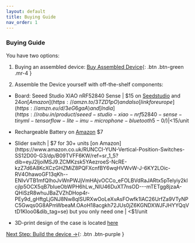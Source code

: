 ```yaml
---
layout: default
title: Buying Guide
nav_order: 1
---
```


### Buying Guide

You have two options:

1. Buying an assembled device:
[Buy Assembled Device](https://buy.stripe.com/6oE04101u6yx8Wk7ss){: .btn .btn-green .mr-4 }

2. Assemble the Device yourself with off-the-shelf components:

- Board: Seeed Studio XIAO nRF52840 Sense | $15 on [Seedstudio](https://www.seeedstudio.com/Seeed-XIAO-BLE-Sense-nRF52840-p-5253.html) and $24 on [Amazon](https://amzn.to/3TZD1pO) and also [link for europe ](https://amzn.eu/d/3eG6gaA) and [India](https://robu.in/product/seeed-studio-xiao-nrf52840-sense-tinyml-tensorflow-lite-imu-microphone-bluetooth5-0/) | <$15/unit

- Rechargeable Battery on [Amazon](https://amzn.to/3TXlE9f) $7
- Slider switch | $7 for 30+ units [on Amazon](https://www.amazon.co.uk/RUNCCI-YUN-Vertical-Position-Switches-SS12D00-G3/dp/B09TVFF6KW/ref=sr_1_5?dib=eyJ2IjoiMSJ9.ZCMKzsk5YAezroeS-NcRE-kzZ7d6A8KcXCzGHZMiZ8PQFXcnfBY6wqHVWvW-J-6KY2LOic-RV4OhawoGF13qKh--ENIvVTB1mfQIhoJvWnPWJjVmHAjvOCCo_eFOLBVdRaJARtx5pTelyiy2klcjlp5OCX5qB7bIueObWPH6hLw_NIU46DuXT7nsOD---mTETgg8jzaA-QHiSzR8whuJBaZVZhDHop4r-PEy9d_gHftgLjGNJ8Nw8qlSURXwOoLeXvAsFOwfk1lAC26UrfZa9VTyNPC5Gwqs0G8APmWbeaM.OAoH18acgkh72JUs0jZ6KGNDXWJFJHYYQqVtD1KIoo0&dib_tag=se) but you only need one | <$1/unit



- 3D-print design of the case is located [here](https://github.com/BasedHardware/Friend/tree/main/assets/3d_printing_designs/Latest%20design)

[Next Step: Build the device →](https://basedhardware.github.io/Friend/assembly/Build_the_device/){: .btn .btn-purple }
